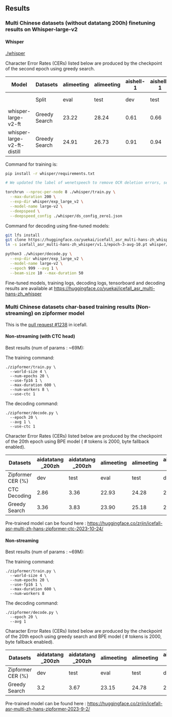 ## Results

### Multi Chinese datasets (without datatang 200h) finetuning results on Whisper-large-v2
#### Whisper
[./whisper](./whisper)

Character Error Rates (CERs) listed below are produced by the checkpoint of the second epoch using greedy search.

|Model| Datasets | alimeeting | alimeeting | aishell-1 | aishell-1 | aishell-2 | aishell-2 | aishell-4 | magicdata | magicdata | kespeech-asr | kespeech-asr | kespeech-asr | WenetSpeech  |
|-|--------------------------------|-------------------|--------------|----------------|-------------|------------------|-------------|------------------|------------------|-------------|-----------------------|-----------------------|-------------|-------------------|
| | Split |           eval| test | dev | test | dev| test | test      | dev| test | dev phase1 | dev phase2 | test | test meeting |
|whisper-large-v2-ft |Greedy Search |  23.22 | 28.24 | 0.61 | 0.66 | 2.67 | 2.80 | 16.61 | 2.56 | 2.21 | 4.73 | 1.90 | 5.98 |                    8.13 |
|whisper-large-v2-ft-distill |Greedy Search | 24.91  | 26.73 | 0.91 | 0.94 | 2.71 | 2.98 | 17.65 | 2.81 | 2.47 | 5.16 | 2.10 | 6.27 |   8.34                  |

Command for training is:
```bash
pip install -r whisper/requirements.txt

# We updated the label of wenetspeech to remove OCR deletion errors, see https://github.com/wenet-e2e/WenetSpeech/discussions/54

torchrun --nproc-per-node 8 ./whisper/train.py \
  --max-duration 200 \
  --exp-dir whisper/exp_large_v2 \
  --model-name large-v2 \
  --deepspeed \
  --deepspeed_config ./whisper/ds_config_zero1.json
```

Command for decoding using fine-tuned models:
```bash
git lfs install
git clone https://huggingface.co/yuekai/icefall_asr_multi-hans-zh_whisper
ln -s icefall_asr_multi-hans-zh_whisper/v1.1/epoch-3-avg-10.pt whisper/exp_large_v2/epoch-999.pt

python3 ./whisper/decode.py \
  --exp-dir whisper/exp_large_v2 \
  --model-name large-v2 \
  --epoch 999 --avg 1 \
  --beam-size 10 --max-duration 50
```

Fine-tuned models, training logs, decoding logs, tensorboard and decoding results
are available at
<https://huggingface.co/yuekai/icefall_asr_multi-hans-zh_whisper>


### Multi Chinese datasets char-based training results (Non-streaming) on zipformer model

This is the [pull request #1238](https://github.com/k2-fsa/icefall/pull/1238) in icefall.

#### Non-streaming (with CTC head)

Best results (num of params : ~69M):

The training command:

```
./zipformer/train.py \
  --world-size 4 \
  --num-epochs 20 \
  --use-fp16 1 \
  --max-duration 600 \
  --num-workers 8 \
  --use-ctc 1
```

The decoding command:

```
./zipformer/decode.py \
  --epoch 20 \
  --avg 1 \
  --use-ctc 1
```

Character Error Rates (CERs) listed below are produced by the checkpoint of the 20th epoch using BPE model ( # tokens is 2000, byte fallback enabled).

| Datasets | aidatatang _200zh | aidatatang _200zh | alimeeting | alimeeting | aishell-1 | aishell-1 | aishell-2 | aishell-2 | aishell-4 | magicdata | magicdata | kespeech-asr | kespeech-asr | kespeech-asr | WenetSpeech | WenetSpeech | WenetSpeech |
|--------------------------------|------------------------------|-------------|-------------------|--------------|----------------|-------------|------------------|-------------|------------------|------------------|-------------|-----------------------|-----------------------|-------------|--------------------|-------------------------|---------------------|
|  Zipformer  CER   (%) | dev | test | eval | test | dev | test | dev | test | test | dev | test | dev phase1 | dev phase2 | test | dev | test meeting | test net |
| CTC Decoding | 2.86 | 3.36 | 22.93 | 24.28 | 2.05 | 2.27 | 3.33 | 3.82 | 15.45 | 3.49 | 2.77 | 6.90 | 2.85 | 8.29 | 9.41 | 6.92 | 8.57 |
| Greedy Search   | 3.36 | 3.83 | 23.90 | 25.18 | 2.77 | 3.08 | 3.70 | 4.04 | 16.13 | 3.77 | 3.15 | 6.88 | 3.14 | 8.08 | 9.04 | 7.19 | 8.17 |

Pre-trained model can be found here : https://huggingface.co/zrjin/icefall-asr-multi-zh-hans-zipformer-ctc-2023-10-24/

#### Non-streaming

Best results (num of params : ~69M):

The training command:

```
./zipformer/train.py \
  --world-size 4 \
  --num-epochs 20 \
  --use-fp16 1 \
  --max-duration 600 \
  --num-workers 8
```

The decoding command:

```
./zipformer/decode.py \
  --epoch 20 \
  --avg 1
```

Character Error Rates (CERs) listed below are produced by the checkpoint of the 20th epoch using greedy search and BPE model ( # tokens is 2000, byte fallback enabled).

| Datasets | aidatatang _200zh | aidatatang _200zh | alimeeting | alimeeting | aishell-1 | aishell-1 | aishell-2 | aishell-2 | aishell-4 | magicdata | magicdata | kespeech-asr | kespeech-asr | kespeech-asr | WenetSpeech | WenetSpeech | WenetSpeech |
|--------------------------------|------------------------------|-------------|-------------------|--------------|----------------|-------------|------------------|-------------|------------------|------------------|-------------|-----------------------|-----------------------|-------------|--------------------|-------------------------|---------------------|
| Zipformer CER   (%) | dev | test | eval| test | dev | test | dev| test | test | dev| test | dev phase1 | dev phase2 | test | dev | test meeting | test net |
| Greedy Search | 3.2 | 3.67 | 23.15 | 24.78 | 2.91 | 3.04 | 3.59 | 4.03 | 15.68 | 3.68 | 3.12 | 6.69 | 3.19 | 8.01 | 9.32 | 7.05 | 8.78 |


Pre-trained model can be found here : https://huggingface.co/zrjin/icefall-asr-multi-zh-hans-zipformer-2023-9-2/
